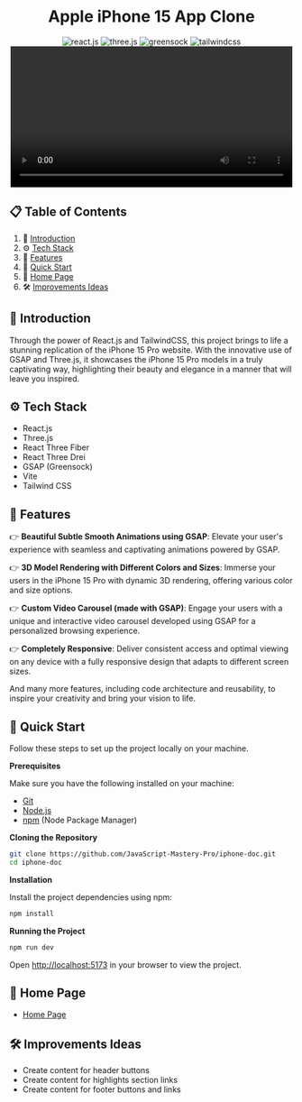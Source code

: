 <div align="center">
<h1>Apple iPhone 15 App Clone</h1>

<div>
    <img src="https://img.shields.io/badge/-React_JS-black?style=for-the-badge&logoColor=white&logo=react&color=61DAFB" alt="react.js" />
    <img src="https://img.shields.io/badge/-Three_JS-black?style=for-the-badge&logoColor=white&logo=threedotjs&color=000000" alt="three.js" />
    <img src="https://img.shields.io/badge/-GSAP-black?style=for-the-badge&logoColor=white&logo=greensock&color=88CE02" alt="greensock" />
    <img src="https://img.shields.io/badge/-Tailwind_CSS-black?style=for-the-badge&logoColor=white&logo=tailwindcss&color=06B6D4" alt="tailwindcss" />
  </div>

<video src="https://github.com/mirkozlatunic/apple-app/assets/110959892/c7432b98-8177-479e-a3e1-1d6edc507836" width="500"/>

  </div>

## 📋 <a name="table">Table of Contents</a>

1. 🤖 [Introduction](#introduction)
2. ⚙️ [Tech Stack](#tech-stack)
3. 🔋 [Features](#features)
4. 🤸 [Quick Start](#quick-start)
5. 🚀 [Home Page](#home-page)
6. 🛠️ [Improvements Ideas](#improvements)

## <a name="introduction">🤖 Introduction</a>

Through the power of React.js and TailwindCSS, this project brings to life a stunning replication of the iPhone 15 Pro website. With the innovative use of GSAP and Three.js, it showcases the iPhone 15 Pro models in a truly captivating way, highlighting their beauty and elegance in a manner that will leave you inspired.

## <a name="tech-stack">⚙️ Tech Stack</a>

- React.js
- Three.js
- React Three Fiber
- React Three Drei
- GSAP (Greensock)
- Vite
- Tailwind CSS

## <a name="features">🔋 Features</a>

👉 **Beautiful Subtle Smooth Animations using GSAP**: Elevate your user's experience with seamless and captivating animations powered by GSAP.

👉 **3D Model Rendering with Different Colors and Sizes**: Immerse your users in the iPhone 15 Pro with dynamic 3D rendering, offering various color and size options.

👉 **Custom Video Carousel (made with GSAP)**: Engage your users with a unique and interactive video carousel developed using GSAP for a personalized browsing experience.

👉 **Completely Responsive**: Deliver consistent access and optimal viewing on any device with a fully responsive design that adapts to different screen sizes.

And many more features, including code architecture and reusability, to inspire your creativity and bring your vision to life.

## <a name="quick-start">🤸 Quick Start</a>

Follow these steps to set up the project locally on your machine.

**Prerequisites**

Make sure you have the following installed on your machine:

- [Git](https://git-scm.com/)
- [Node.js](https://nodejs.org/en)
- [npm](https://www.npmjs.com/) (Node Package Manager)

**Cloning the Repository**

```bash
git clone https://github.com/JavaScript-Mastery-Pro/iphone-doc.git
cd iphone-doc
```

**Installation**

Install the project dependencies using npm:

```bash
npm install
```

**Running the Project**

```bash
npm run dev
```

Open [http://localhost:5173](http://localhost:5173) in your browser to view the project.

## <a name="home-page">🚀 Home Page</a>

- [Home Page](https://www.apple-clone.com/)

## <a name="improvements">🛠️ Improvements Ideas</a>

- Create content for header buttons
- Create content for highlights section links
- Create content for footer buttons and links
